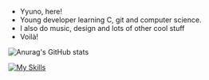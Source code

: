 - Yyuno, here!
- Young developer learning C, git and computer science.
- I also do music, design and lots of other cool stuff
- Voilà!

![Anurag's GitHub stats](https://github-readme-stats.vercel.app/api?username=Yyunozorus&show_icons=true&theme=shades-of-purple)


[![My Skills](https://skillicons.dev/icons?i=ableton,apple,figma,ai,git,c,vim,&perline=8)](https://skillicons.dev)


<!---
Yyunozorus/Yyunozorus is a ✨ special ✨ repository because its `README.md` (this file) appears on your GitHub profile.
You can click the Preview link to take a look at your changes.
--->
